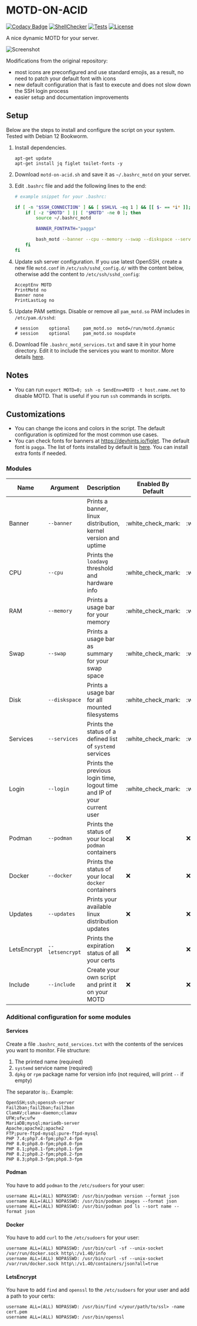 # MOTD-ON-ACID

[![Codacy Badge](https://app.codacy.com/project/badge/Grade/104ac2a47a36438c9492dac2cf37c851)](https://app.codacy.com/gh/rvalitov/motd-on-acid/dashboard?utm_source=gh&utm_medium=referral&utm_content=&utm_campaign=Badge_grade)
[![ShellChecker](https://github.com/rvalitov/motd-on-acid/actions/workflows/sh-checker.yml/badge.svg)](https://github.com/rvalitov/motd-on-acid/actions/workflows/sh-checker.yml)
[![Tests](https://github.com/rvalitov/motd-on-acid/actions/workflows/node.js.yml/badge.svg)](https://github.com/rvalitov/motd-on-acid/actions/workflows/node.js.yml)
[![License](https://img.shields.io/github/license/rvalitov/motd-on-acid.svg)](https://github.com/rvalitov/motd-on-acid/blob/master/LICENSE)

A nice dynamic MOTD for your server.

![Screenshot](preview.png)

Modifications from the original repository:

* most icons are preconfigured and use standard emojis, as a result, no need to patch your default font with icons
* new default configuration that is fast to execute and does not slow down the SSH login process
* easier setup and documentation improvements

## Setup

Below are the steps to install and configure the script on your system. Tested with Debian 12 Bookworm.

1. Install dependencies.

   ```console
   apt-get update
   apt-get install jq figlet toilet-fonts -y
   ```

2. Download `motd-on-acid.sh` and save it as `~/.bashrc_motd` on your server.

3. Edit `.bashrc` file and add the following lines to the end:

   ```sh
   # example snippet for your .bashrc:

   if [ -n "$SSH_CONNECTION" ] && [ $SHLVL -eq 1 ] && [[ $- == *i* ]]; then
       if [ -z "$MOTD" ] || [ "$MOTD" -ne 0 ]; then
           source ~/.bashrc_motd

           BANNER_FONTPATH="pagga"

           bash_motd --banner --cpu --memory --swap --diskspace --services --login
       fi
   fi
   ```

4. Update ssh server configuration.
   If you use latest OpenSSH, create a new file `motd.conf` in `/etc/ssh/sshd_config.d/` with the  content below,
   otherwise add the content to `/etc/ssh/sshd_config`:

   ```text
   AcceptEnv MOTD
   PrintMotd no
   Banner none
   PrintLastLog no
   ```

5. Update PAM settings. Disable or remove all `pam_motd.so` PAM includes in `/etc/pam.d/sshd`:

   ```text
   # session    optional     pam_motd.so  motd=/run/motd.dynamic
   # session    optional     pam_motd.so noupdate
   ```

6. Download file `.bashrc_motd_services.txt` and save it in your home directory.
   Edit it to include the services you want to monitor.
   More details [here](#services).

## Notes

* You can run `export MOTD=0; ssh -o SendEnv=MOTD -t host.name.net` to disable MOTD.
  That is useful if you run `ssh` commands in scripts.

## Customizations

* You can change the icons and colors in the script.
  The default configuration is optimized for the most common use cases.
* You can check fonts for banners at <https://devhints.io/figlet>.
  The default font is `pagga`.
  The list of fonts installed by default is [here](https://packages.debian.org/bookworm/all/toilet-fonts/filelist).
  You can install extra fonts if needed.

### Modules

| Name        | Argument        | Description                                                             | Enabled By Default | Default Icons Configured |
|-------------|-----------------|-------------------------------------------------------------------------|--------------------|--------------------------|
| Banner      | `--banner`      | Prints a banner, linux distribution, kernel version and uptime          | :white\_check\_mark: | :white\_check\_mark:       |
| CPU         | `--cpu`         | Prints the `loadavg` threshold and hardware info                        | :white\_check\_mark: | :white\_check\_mark:       |
| RAM         | `--memory`      | Prints a usage bar for your memory                                      | :white\_check\_mark: | :white\_check\_mark:       |
| Swap        | `--swap`        | Prints a usage bar as summary for your swap space                       | :white\_check\_mark: | :white\_check\_mark:       |
| Disk        | `--diskspace`   | Prints a usage bar for all mounted filesystems                          | :white\_check\_mark: | :white\_check\_mark:       |
| Services    | `--services`    | Prints the status of a defined list of `systemd` services               | :white\_check\_mark: | :white\_check\_mark:       |
| Login       | `--login`       | Prints the previous login time, logout time and IP of your current user | :white\_check\_mark: | :white\_check\_mark:       |
| Podman      | `--podman`      | Prints the status of your local `podman` containers                     | :x:                | :x:                      |
| Docker      | `--docker`      | Prints the status of your local `docker` containers                     | :x:                | :x:                      |
| Updates     | `--updates`     | Prints your available linux distribution updates                        | :x:                | :x:                      |
| LetsEncrypt | `--letsencrypt` | Prints the expiration status of all your certs                          | :x:                | :x:                      |
| Include     | `--include`     | Create your own script and print it on your MOTD                        | :x:                | :x:                      |

### Additional configuration for some modules

#### Services

Create a file `.bashrc_motd_services.txt` with the contents of the services you want to monitor.
File structure:

1. The printed name (required)
2. `systemd` service name (required)
3. `dpkg` or `rpm` package name for version info (not required, will print `--` if empty)

The separator is`;`. Example:

```text
OpenSSH;ssh;openssh-server
Fail2ban;fail2ban;fail2ban
ClamAV;clamav-daemon;clamav
UFW;ufw;ufw
MariaDB;mysql;mariadb-server
Apache;apache2;apache2
FTP;pure-ftpd-mysql;pure-ftpd-mysql
PHP 7.4;php7.4-fpm;php7.4-fpm
PHP 8.0;php8.0-fpm;php8.0-fpm
PHP 8.1;php8.1-fpm;php8.1-fpm
PHP 8.2;php8.2-fpm;php8.2-fpm
PHP 8.3;php8.3-fpm;php8.3-fpm
```

#### Podman

You have to add `podman` to the `/etc/sudoers` for your user:

```text
username ALL=(ALL) NOPASSWD: /usr/bin/podman version --format json
username ALL=(ALL) NOPASSWD: /usr/bin/podman images --format json
username ALL=(ALL) NOPASSWD: /usr/bin/podman pod ls --sort name --format json
```

#### Docker

You have to add `curl` to the `/etc/sudoers` for your user:

```text
username ALL=(ALL) NOPASSWD: /usr/bin/curl -sf --unix-socket /var/run/docker.sock http\:/v1.40/info
username ALL=(ALL) NOPASSWD: /usr/bin/curl -sf --unix-socket /var/run/docker.sock http\:/v1.40/containers/json?all=true
```

#### LetsEncrypt

You have to add `find` and `openssl` to the `/etc/sudoers` for your user and add a path to your certs:

```text
username ALL=(ALL) NOPASSWD: /usr/bin/find </your/path/to/ssl> -name cert.pem
username ALL=(ALL) NOPASSWD: /usr/bin/openssl
```
